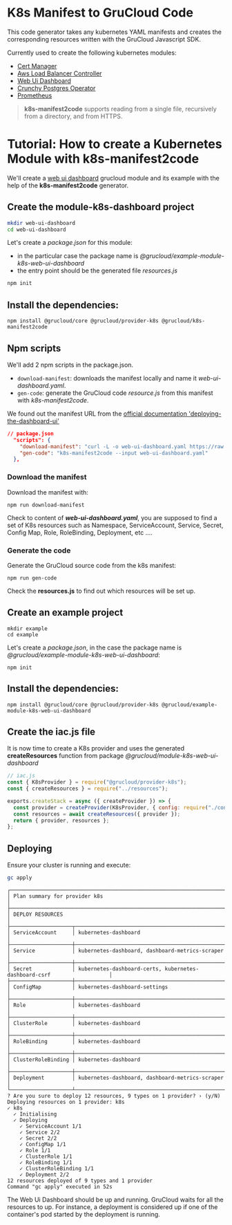 # K8s Manifest to GruCloud Code

This code generator takes any kubernetes YAML manifests and creates the corresponding resources written with the GruCloud Javascript SDK.

Currently used to create the following kubernetes modules:

- [Cert Manager](https://www.npmjs.com/package/@grucloud/module-k8s-cert-manager)
- [Aws Load Balancer Controller](https://www.npmjs.com/package/@grucloud/module-k8s-aws-load-balancer-controller)
- [Web Ui Dashboard](https://github.com/grucloud/grucloud/tree/main/packages/modules/k8s/web-ui-dashboard)
- [Crunchy Postgres Operator](https://github.com/grucloud/grucloud/tree/main/packages/modules/k8s/crunchy-postgres)
- [Prometheus](https://github.com/grucloud/grucloud/tree/main/packages/modules/k8s/prometheus)

> **k8s-manifest2code** supports reading from a single file, recursively from a directory, and from HTTPS.

# Tutorial: How to create a Kubernetes Module with k8s-manifest2code

We'll create a [web ui dashboard](https://kubernetes.io/docs/tasks/access-application-cluster/web-ui-dashboard/) grucloud module and its example with the help of the **k8s-manifest2code** generator.

## Create the module-k8s-dashboard project

```sh
mkdir web-ui-dashboard
cd web-ui-dashboard
```

Let's create a _package.json_ for this module:

- in the particular case the package name is _@grucloud/example-module-k8s-web-ui-dashboard_
- the entry point should be the generated file _resources.js_

```sh
npm init
```

## Install the dependencies:

```
npm install @grucloud/core @grucloud/provider-k8s @grucloud/k8s-manifest2code
```

## Npm scripts

We'll add 2 npm scripts in the package.json.

- `download-manifest`: downloads the manifest locally and name it _web-ui-dashboard.yaml_.
- `gen-code`: generate the GruCloud code _resource.js_ from this manifest with _k8s-manifest2code_.

We found out the manifest URL from the [official documentation 'deploying-the-dashboard-ui'](https://kubernetes.io/docs/tasks/access-application-cluster/web-ui-dashboard/#deploying-the-dashboard-ui)

```json
// package.json
  "scripts": {
    "download-manifest": "curl -L -o web-ui-dashboard.yaml https://raw.githubusercontent.com/kubernetes/dashboard/v2.0.0/aio/deploy/recommended.yaml",
    "gen-code": "k8s-manifest2code --input web-ui-dashboard.yaml"
  },
```

### Download the manifest

Download the manifest with:

```
npm run download-manifest
```

Check to content of **_web-ui-dashboard.yaml_**, you are supposed to find a set of K8s resources such as Namespace, ServiceAccount, Service, Secret, Config Map, Role, RoleBinding, Deployment, etc ....

### Generate the code

Generate the GruCloud source code from the k8s manifest:

```
npm run gen-code
```

Check the **resources.js** to find out which resources will be set up.

## Create an example project

```
mkdir example
cd example
```

Let's create a _package.json_, in the case the package name is _@grucloud/example-module-k8s-web-ui-dashboard_:

```
npm init
```

## Install the dependencies:

```
npm install @grucloud/core @grucloud/provider-k8s @grucloud/example-module-k8s-web-ui-dashboard
```

## Create the iac.js file

It is now time to create a K8s provider and uses the generated **createResources** function from package _@grucloud/module-k8s-web-ui-dashboard_

```js
// iac.js
const { K8sProvider } = require("@grucloud/provider-k8s");
const { createResources } = require("../resources");

exports.createStack = async ({ createProvider }) => {
  const provider = createProvider(K8sProvider, { config: require("./config") });
  const resources = await createResources({ provider });
  return { provider, resources };
};
```

## Deploying

Ensure your cluster is running and execute:

```sh
gc apply
```

```
┌──────────────────────────────────────────────────────────────────────────────────────────────┐
│ Plan summary for provider k8s                                                                │
├──────────────────────────────────────────────────────────────────────────────────────────────┤
│ DEPLOY RESOURCES                                                                             │
├────────────────────┬─────────────────────────────────────────────────────────────────────────┤
│ ServiceAccount     │ kubernetes-dashboard                                                    │
├────────────────────┼─────────────────────────────────────────────────────────────────────────┤
│ Service            │ kubernetes-dashboard, dashboard-metrics-scraper                         │
├────────────────────┼─────────────────────────────────────────────────────────────────────────┤
│ Secret             │ kubernetes-dashboard-certs, kubernetes-dashboard-csrf                   │
├────────────────────┼─────────────────────────────────────────────────────────────────────────┤
│ ConfigMap          │ kubernetes-dashboard-settings                                           │
├────────────────────┼─────────────────────────────────────────────────────────────────────────┤
│ Role               │ kubernetes-dashboard                                                    │
├────────────────────┼─────────────────────────────────────────────────────────────────────────┤
│ ClusterRole        │ kubernetes-dashboard                                                    │
├────────────────────┼─────────────────────────────────────────────────────────────────────────┤
│ RoleBinding        │ kubernetes-dashboard                                                    │
├────────────────────┼─────────────────────────────────────────────────────────────────────────┤
│ ClusterRoleBinding │ kubernetes-dashboard                                                    │
├────────────────────┼─────────────────────────────────────────────────────────────────────────┤
│ Deployment         │ kubernetes-dashboard, dashboard-metrics-scraper                         │
└────────────────────┴─────────────────────────────────────────────────────────────────────────┘
? Are you sure to deploy 12 resources, 9 types on 1 provider? › (y/N)
Deploying resources on 1 provider: k8s
✓ k8s
  ✓ Initialising
  ✓ Deploying
    ✓ ServiceAccount 1/1
    ✓ Service 2/2
    ✓ Secret 2/2
    ✓ ConfigMap 1/1
    ✓ Role 1/1
    ✓ ClusterRole 1/1
    ✓ RoleBinding 1/1
    ✓ ClusterRoleBinding 1/1
    ✓ Deployment 2/2
12 resources deployed of 9 types and 1 provider
Command "gc apply" executed in 52s
```

The Web Ui Dashboard should be up and running. GruCloud waits for all the resources to up. For instance, a deployment is considered up if one of the container's pod started by the deployment is running.
